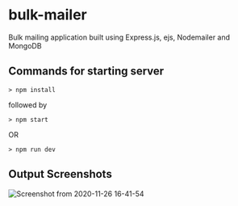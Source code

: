 # bulk-mailer
Bulk mailing application built using Express.js, ejs, Nodemailer and MongoDB

## Commands for starting server
```
> npm install
```
followed by

```
> npm start
```
OR

```
> npm run dev
```

## Output Screenshots
![Screenshot from 2020-11-26 16-41-54](https://user-images.githubusercontent.com/74781344/100344825-70c82000-3007-11eb-8c8f-6084cfc1133e.png)
